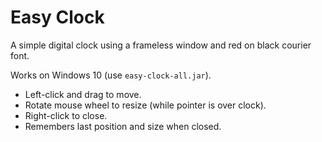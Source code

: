 Easy Clock
==========

A simple digital clock using a frameless window and red on black courier font.

Works on Windows 10 (use `easy-clock-all.jar`).

* Left-click and drag to move.
* Rotate mouse wheel to resize (while pointer is over clock).
* Right-click to close.
* Remembers last position and size when closed.
